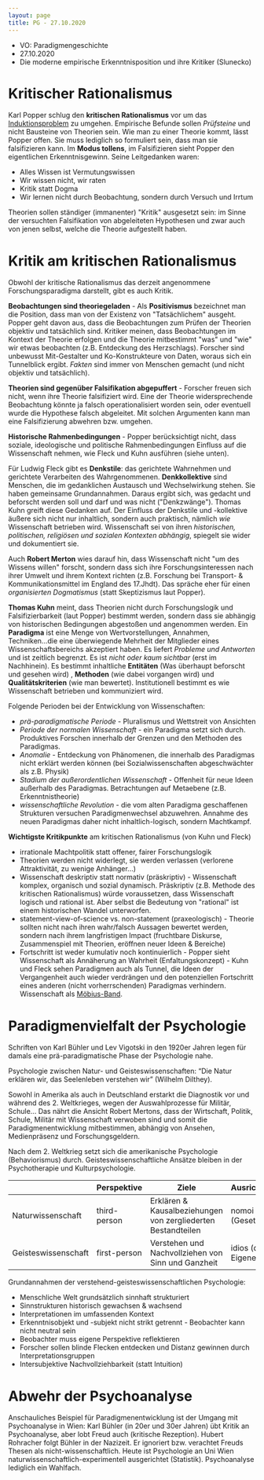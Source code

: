 ```yaml
---
layout: page
title: PG - 27.10.2020
---
```


* VO: Paradigmengeschichte
* 27.10.2020
* Die moderne empirische Erkenntnisposition und ihre Kritiker (Slunecko)

# Kritischer Rationalismus

Karl Popper schlug den **kritischen Rationalismus** vor um das <a href="./ewd1#Induktion">Induktionsproblem</a> zu umgehen. Empirische Befunde sollen _Prüfsteine_ und nicht Bausteine von Theorien sein. Wie man zu einer Theorie kommt, lässt Popper offen. Sie muss lediglich so formuliert sein, dass man sie falsifizieren kann. Im **Modus tollens**, im Falsifizieren sieht Popper den eigentlichen Erkenntnisgewinn. Seine Leitgedanken waren:
* Alles Wissen ist Vermutungswissen
* Wir wissen nicht, wir raten
* Kritik statt Dogma
* Wir lernen nicht durch Beobachtung, sondern durch Versuch und Irrtum

Theorien sollen ständiger (immanenter) "Kritik" ausgesetzt sein: im Sinne der versuchten Falsifikation von abgeleiteten Hypothesen und zwar auch von jenen selbst, welche die Theorie aufgestellt haben.

# Kritik am kritischen Rationalismus

Obwohl der kritische Rationalismus das derzeit angenommene Forschungsparadigma darstellt, gibt es auch Kritik.

**Beobachtungen sind theoriegeladen** - Als **Positivismus** bezeichnet man die Position, dass man von der Existenz von "Tatsächlichem" ausgeht. Popper geht davon aus, dass die Beobachtungen zum Prüfen der Theorien objektiv und tatsächlich sind. Kritiker meinen, dass Beobachtungen im Kontext der Theorie erfolgen und die Theorie mitbestimmt "was" und "wie" wir etwas beobachten (z.B. Entdeckung des Herzschlags). Forscher sind unbewusst Mit-Gestalter und Ko-Konstrukteure von Daten, woraus sich ein Tunnelblick ergibt. _Fakten_ sind immer von Menschen gemacht (und nicht objektiv und tatsächlich).

**Theorien sind gegenüber Falsifikation abgepuffert** - Forscher freuen sich nicht, wenn ihre Theorie falsifiziert wird. Eine der Theorie widersprechende Beobachtung könnte ja falsch operationalisiert worden sein, oder eventuell wurde die Hypothese falsch abgeleitet. Mit solchen Argumenten kann man eine Falsifizierung abwehren bzw. umgehen.

**Historische Rahmenbedingungen** - Popper berücksichtigt nicht, dass soziale, ideologische und politische Rahmenbedingungen Einfluss auf die Wissenschaft nehmen, wie Fleck und Kuhn ausführen (siehe unten).

Für Ludwig Fleck gibt es **Denkstile**: das gerichtete Wahrnehmen und gerichtete Verarbeiten des Wahrgenommenen. **Denkkollektive** sind Menschen, die im gedanklichen Austausch und Wechselwirkung stehen. Sie haben gemeinsame Grundannahmen. Daraus ergibt sich, was gedacht und beforscht werden soll und darf und was nicht ("Denkzwänge"). Thomas Kuhn greift diese Gedanken auf. Der Einfluss der Denkstile und -kollektive äußere sich nicht nur inhaltlich, sondern auch praktisch, nämlich *wie* Wissenschaft betrieben wird. Wissenschaft sei von ihren *historischen, politischen, religiösen und sozialen Kontexten abhängig*, spiegelt sie wider und dokumentiert sie.

Auch **Robert Merton** wies darauf hin, dass Wissenschaft nicht "um des Wissens willen" forscht, sondern dass sich ihre Forschungsinteressen nach ihrer Umwelt und ihrem Kontext richten (z.B. Forschung bei Transport- & Kommunikationsmittel im England des 17.Jhdt). Das spräche eher für einen *organisierten Dogmatismus* (statt Skeptizismus laut Popper).

**Thomas Kuhn** meint, dass Theorien nicht durch Forschungslogik und Falsifizierbarkeit (laut Popper) bestimmt werden, sondern dass sie abhängig von historischen Bedingungen abgestoßen und angenommen werden. Ein **Paradigma** ist eine Menge von Wertvorstellungen, Annahmen, Techniken...die eine überwiegende Mehrheit der Mitglieder eines Wissenschaftsbereichs akzeptiert haben. Es liefert  *Probleme und Antworten* und ist zeitlich begrenzt. Es ist *nicht oder kaum sichtbar* (erst im Nachhinein). Es bestimmt inhaltliche **Entitäten** (Was überhaupt beforscht und gesehen wird) , **Methoden** (wie dabei vorgangen wird) und  **Qualitätskriterien** (wie man bewertet). Institutionell bestimmt es wie Wissenschaft betrieben und kommuniziert wird.

Folgende Perioden bei der Entwicklung von Wissenschaften:
* *prä-paradigmatische Periode* - Pluralismus und Wettstreit von Ansichten
* *Periode der normalen Wissenschaft* - ein Paradigma setzt sich durch. Produktives Forschen innerhalb der Grenzen und den Methoden des Paradigmas.
* *Anomalie* - Entdeckung von Phänomenen, die innerhalb des Paradigmas nicht erklärt werden können (bei Sozialwissenschaften abgeschwächter als z.B. Physik)
* *Stadium der außerordentlichen Wissenschaft* - Offenheit für neue Ideen außerhalb des Paradigmas. Betrachtungen auf Metaebene (z.B. Erkenntnistheorie)
* *wissenschaftliche Revolution* - die vom alten Paradigma geschaffenen Strukturen versuchen Paradigmenwechsel abzuwehren. Annahme des neuen Paradigmas daher nicht inhaltlich-logisch, sondern Machtkampf.

**Wichtigste Kritikpunkte** am kritischen Rationalismus (von Kuhn und Fleck)
* irrationale Machtpolitik statt offener, fairer Forschungslogik
* Theorien werden nicht widerlegt, sie werden verlassen (verlorene Attraktivität, zu wenige Anhänger...)
* Wissenschaft deskriptiv statt normativ (präskriptiv) - Wissenschaft komplex, organisch und sozial dynamisch. Präskriptiv (z.B. Methode des kritischen Rationalismus) würde voraussetzen, dass Wissenschaft logisch und rational ist. Aber selbst die Bedeutung von "rational" ist einem historischen Wandel unterworfen.
* statement-view-of-science vs. non-statement (praxeologisch) - Theorie sollten nicht nach ihren wahr/falsch Aussagen bewertet werden, sondern nach ihrem langfristigen Impact (fruchtbare Diskurse, Zusammenspiel mit Theorien, eröffnen neuer Ideen & Bereiche)
* Fortschritt ist weder kumulativ noch kontinuierlich - Popper sieht Wissenschaft als Annäherung an Wahrheit (Enfaltungskonzept) - Kuhn und Fleck sehen Paradigmen auch als Tunnel, die Ideen der Vergangenheit auch wieder verdrängen und den potenziellen Fortschritt eines anderen (nicht vorherrschenden) Paradigmas verhindern. Wissenschaft als [Möbius-Band](https://en.wikipedia.org/wiki/M%C3%B6bius_strip).

# Paradigmenvielfalt der Psychologie

Schriften von Karl Bühler und Lev Vigotski in den 1920er Jahren legen für damals eine prä-paradigmatische Phase der Psychologie nahe.

Psychologie zwischen Natur- und Geisteswissenschaften: <q>Die Natur erklären wir, das Seelenleben verstehen wir</q> (Wilhelm Dilthey).

Sowohl in Amerika als auch in Deutschland erstarkt die Diagnostik vor und während des 2. Weltkrieges, wegen der Auswahlprozesse für Militär, Schule... Das nährt die Ansicht Robert Mertons, dass der Wirtschaft, Politik, Schule, Militär mit Wissenschaft verwoben sind und somit die Paradigmenentwicklung mitbestimmen, abhängig von Ansehen, Medienpräsenz und Forschungsgeldern.

Nach dem 2. Weltkrieg setzt sich die amerikanische Psychologie (Behaviorismus) durch. Geisteswissenschaftliche Ansätze bleiben in der Psychotherapie und Kulturpsychologie.

|                     | Perspektive  | Ziele                                                        | Ausrichtung        | Methoden                 | Beispiele |
| ------------------- | ------------ | ------------------------------------------------------------ | ------------------ | ------------------------ | ---------- |
| Naturwissenschaft   | third-person | Erklären & Kausalbeziehungen von zergliederten Bestandteilen | nomoi (Gesetze)    | Quantitativ (Experiment) | Behaviorismus, Experimentalpsychologie           |
| Geisteswissenschaft | first-person | Verstehen und Nachvollziehen von Sinn und Ganzheit           | idios (das Eigene) | Qualitativ (Hermeneutik) | Phänomenologie, Psychoanalyse           |

Grundannahmen der verstehend-geisteswissenschaftlichen Psychologie:
* Menschliche Welt grundsätzlich sinnhaft strukturiert
* Sinnstrukturen historisch gewachsen & wachsend
* Interpretationen im umfassenden Kontext
* Erkenntnisobjekt und -subjekt nicht strikt getrennt - Beobachter kann nicht neutral sein
* Beobachter muss eigene Perspektive reflektieren
* Forscher sollen blinde Flecken entdecken und Distanz gewinnen durch Interpretationsgruppen
* Intersubjektive Nachvollziehbarkeit (statt Intuition)

# Abwehr der Psychoanalyse

Anschauliches Beispiel für Paradigmenentwicklung ist der Umgang mit Psychoanalyse in Wien:
Karl Bühler (in 20er und 30er Jahren) übt Kritik an Psychoanalyse, aber lobt Freud auch (kritische Rezeption).
Hubert Rohracher folgt Bühler in der Nazizeit. Er ignoriert bzw. verachtet Freuds Thesen als nicht-wissenschaftlich.
Heute ist Psychologie an Uni Wien naturwissenschaftlich-experimentell ausgerichtet (Statistik). Psychoanalyse lediglich ein Wahlfach.
